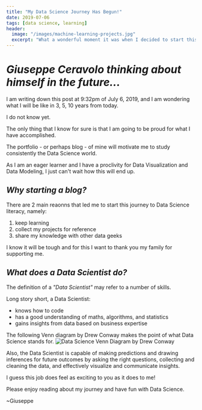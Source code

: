 ```yaml
---
title: "My Data Science Journey Has Begun!"
date: 2019-07-06
tags: [data science, learning]
header:
  image: "/images/machine-learning-projects.jpg"
  excerpt: "What a wonderful moment it was when I decided to start this journey! Let me tell you about my passion for Data Science and why I started this website"
---
```


# *Giuseppe Ceravolo thinking about himself in the future...*

I am writing down this post at 9:32pm of July 6, 2019, and I am wondering what I will be like in 3, 5, 10 years from today.

I do not know yet.

The only thing that I know for sure is that I am going to be proud for what I have accomplished.

The portfolio - or perhaps blog - of mine will motivate me to study consistently the Data Science world.

As I am an eager learner and I have a proclivity for Data Visualization and Data Modeling, I just can't wait how this will end up.

## *Why starting a blog?*

There are 2 main reaonns that led me to start this journey to Data Science literacy, namely:

1. keep learning
2. collect my projects for reference
3. share my knowledge with other data geeks

I know it will be tough and for this I want to thank you my family for supporting me.

## *What does a Data Scientist do?*

The definition of a *"Data Scientist"* may refer to a number of skills.

Long story short, a Data Scientist:

+ knows how to code
+ has a good understanding of maths, algorithms, and statistics
+ gains insights from data based on business expertise

The following Venn diagram by Drew Conway makes the point of what Data Science stands for.
<img src="https://static1.squarespace.com/static/5150aec6e4b0e340ec52710a/t/51525c33e4b0b3e0d10f77ab/1364352052403/Data_Science_VD.png" alt="Data Science Venn Diagram by Drew Conway">

Also, the Data Scientist is capable of making predictions and drawing inferences for future outcomes by asking the right questions, collecting and cleaning the data, and effectively visualize and communicate insights.

I guess this job does feel as exciting to you as it does to me!

Please enjoy reading about my journey and have fun with Data Science.

~Giuseppe
